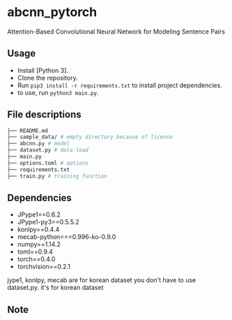# abcnn_pytorch
Attention-Based Convolutional Neural Network for Modeling Sentence Pairs

## Usage
 - Install [Python 3].
 - Clone the repository.
 - Run `pip3 install -r requirements.txt` to install project dependencies.
 - to use, run  `python3 main.py`.

## File descriptions
```bash
├── README.md
├── sample_data/ # empty directory because of license
├── abcnn.py # model
├── dataset.py # data load
├── main.py
├── options.toml # options
├── requirements.txt
├── train.py # training function
```

## Dependencies
 - JPype1==0.6.2
 - JPype1-py3==0.5.5.2
 - konlpy==0.4.4
 - mecab-python===0.996-ko-0.9.0
 - numpy==1.14.2
 - toml==0.9.4
 - torch==0.4.0
 - torchvision==0.2.1

jype1, konlpy, mecab are for korean dataset
you don't have to use dataset.py. it's for korean dataset

## Note